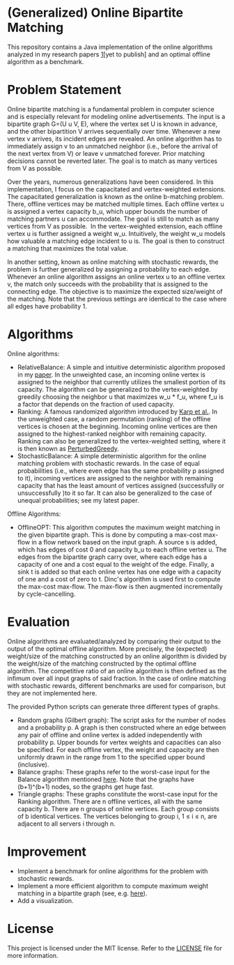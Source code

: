 # (Generalized) Online Bipartite Matching

This repository contains a Java implementation of the online algorithms analyzed in my research papers [1](https://drops.dagstuhl.de/entities/document/10.4230/LIPIcs.APPROX/RANDOM.2021.2)[yet to publish] and an optimal offline algorithm as a benchmark. 

# Problem Statement

Online bipartite matching is a fundamental problem in computer science and is especially relevant for modeling online advertisements. The input is a bipartite graph G=(U u V, E), where the vertex set U is known in advance, and the other bipartition V arrives sequentially over time. Whenever a new vertex v arrives, its incident edges are revealed. An online algorithm has to immediately assign v to an unmatched neighbor (i.e., before the arrival of the next vertex from V) or leave v unmatched forever. Prior matching decisions cannot be reverted later. The goal is to match as many vertices from V as possible. 

Over the years, numerous generalizations have been considered. In this implementation, I focus on the capacitated and vertex-weighted extensions. The capacitated generalization is known as the online b-matching problem. There, offline vertices may be matched multiple times. Each offline vertex u is assigned a vertex capacity b_u, which upper bounds the number of matching partners u can accommodate. The goal is still to match as many vertices from V as possible. 
In the vertex-weighted extension, each offline vertex u is further assigned a weight w_u. Intuitively, the weight w_u models how valuable a matching edge incident to u is. The goal is then to construct a matching that maximizes the total value.

In another setting, known as online matching with stochastic rewards, the problem is further generalized by assigning a probability to each edge. Whenever an online algorithm assigns an online vertex u to an offline vertex v, the match only succeeds with the probability that is assigned to the connecting edge. The objective is to maximize the expected size/weight of the matching. Note that the previous settings are identical to the case where all edges have probability 1. 

# Algorithms

Online algorithms: 
- RelativeBalance: A simple and intuitive deterministic algorithm proposed in my [paper](https://drops.dagstuhl.de/entities/document/10.4230/LIPIcs.APPROX/RANDOM.2021.2). In the unweighted case, an incoming online vertex is assigned to the neighbor that currently utilizes the smallest portion of its capacity. The algorithm can be generalized to the vertex-weighted by greedily choosing the neighbor u that maximizes w_u * f_u, where f_u is a factor that depends on the fraction of used capacity. 
- Ranking: A famous randomized algorithm introduced by [Karp et al.](https://dl.acm.org/doi/pdf/10.1145/100216.100262). In the unweighted case, a random permutation (ranking) of the offline vertices is chosen at the beginning. Incoming online vertices are then assigned to the highest-ranked neighbor with remaining capacity. Ranking can also be generalized to the vertex-weighted setting, where it is then known as [PerturbedGreedy](https://epubs.siam.org/doi/pdf/10.1137/1.9781611973082.95). 
- StochasticBalance: A simple deterministic algorithm for the online matching problem with stochastic rewards. In the case of equal probabilities (i.e., where even edge has the same probability p assigned to it), incoming vertices are assigned to the neighbor with remaining capacity that has the least amount of vertices assigned (successfully or unsuccessfully )to it so far. It can also be generalized to the case of unequal probabilities; see my latest paper. 

Offline Algorithms: 
- OfflineOPT: This algorithm computes the maximum weight matching in the given bipartite graph. This is done by computing a max-cost max-flow in a flow network based on the input graph. A source s is added, which has edges of cost 0 and capacity b_u to each offline vertex u. The edges from the bipartite graph carry over, where each edge has a capacity of one and a cost equal to the weight of the edge. Finally, a sink t is added so that each online vertex has one edge with a capacity of one and a cost of zero to t. Dinc's algorithm is used first to compute the max-cost max-flow. The max-flow is then augmented incrementally by cycle-cancelling. 

# Evaluation

Online algorithms are evaluated/analyzed by comparing their output to the output of the optimal offline algorithm. More precisely, the (expected) weight/size of the matching constructed by an online algorithm is divided by the weight/size of the matching constructed by the optimal offline algorithm. The competitive ratio of an online algorithm is then defined as the infimum over all input graphs of said fraction. In the case of online matching with stochastic rewards, different benchmarks are used for comparison, but they are not implemented here. 

The provided Python scripts can generate three different types of graphs. 
- Random graphs (Gilbert graph): The script asks for the number of nodes and a probability p. A graph is then constructed where an edge between any pair of offline and online vertex is added independently with probability p. Upper bounds for vertex weights and capacities can also be specified. For each offline vertex, the weight and capacity are then uniformly drawn in the range from 1 to the specified upper bound (inclusive). 
- Balance graphs: These graphs refer to the worst-case input for the Balance algorithm mentioned [here](https://www.sciencedirect.com/science/article/pii/S0304397599001401). Note that the graphs have (b+1)^(b+1) nodes, so the graphs get huge fast. 
- Triangle graphs: These graphs constitute the worst-case input for the Ranking algorithm. There are n offline vertices, all with the same capacity b. There are n groups of online vertices. Each group consists of b identical vertices. The vertices belonging to group i, 1 ≤ i ≤ n, are adjacent to all servers i through n. 

# Improvement

- Implement a benchmark for online algorithms for the problem with stochastic rewards.
- Implement a more efficient algorithm to compute maximum weight matching in a bipartite graph (see, e.g. [here](https://en.wikipedia.org/wiki/Minimum-cost_flow_problem#Solutions)). 
- Add a visualization.

# License

This project is licensed under the MIT license. Refer to the [LICENSE](./LICENSE) file for more information.
